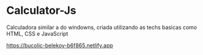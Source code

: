 # Calculator-Js

Calculadora similar a do windowns, criada utilizando as techs basicas como HTML, CSS e JavaScript

https://bucolic-belekoy-b6f865.netlify.app
